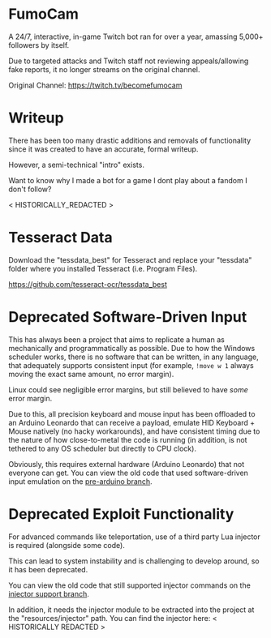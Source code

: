 # FumoCam

A 24/7, interactive, in-game Twitch bot ran for over a year, amassing 5,000+ followers by itself.

Due to targeted attacks and Twitch staff not reviewing appeals/allowing fake reports, it no longer streams on the original channel.

Original Channel: https://twitch.tv/becomefumocam

# Writeup

There has been too many drastic additions and removals of functionality since it was created to have an accurate, formal writeup.

However, a semi-technical "intro" exists.

Want to know why I made a bot for a game I dont play about a fandom I don't follow?

< HISTORICALLY_REDACTED >

# Tesseract Data

Download the "tessdata_best" for Tesseract and replace your "tessdata" folder where you installed Tesseract (i.e. Program Files).

https://github.com/tesseract-ocr/tessdata_best

# Deprecated Software-Driven Input

This has always been a project that aims to replicate a human as mechanically and programmatically as possible. Due to how the Windows scheduler works, there is no software that can be written, in any language, that adequately supports consistent input (for example, `!move w 1` always moving the exact same amount, no error margin).

Linux could see negligible error margins, but still believed to have _some_ error margin.

Due to this, all precision keyboard and mouse input has been offloaded to an Arduino Leonardo that can receive a payload, emulate HID Keyboard + Mouse natively (no hacky workarounds), and have consistent timing due to the nature of how close-to-metal the code is running (in addition, is not tethered to any OS scheduler but directly to CPU clock).

Obviously, this requires external hardware (Arduino Leonardo) that not everyone can get. You can view the old code that used software-driven input emulation on the [pre-arduino branch](https://github.com/<HISTORICALLY_REDACTED>).

# Deprecated Exploit Functionality

For advanced commands like teleportation, use of a third party Lua injector is required (alongside some code).

This can lead to system instability and is challenging to develop around, so it has been deprecated.

You can view the old code that still supported injector commands on the [injector support branch](https://github.com/<HISTORICALLY_REDACTED>).

In addition, it needs the injector module to be extracted into the project at the "resources/injector" path. You can find the injector here: < HISTORICALLY REDACTED >
